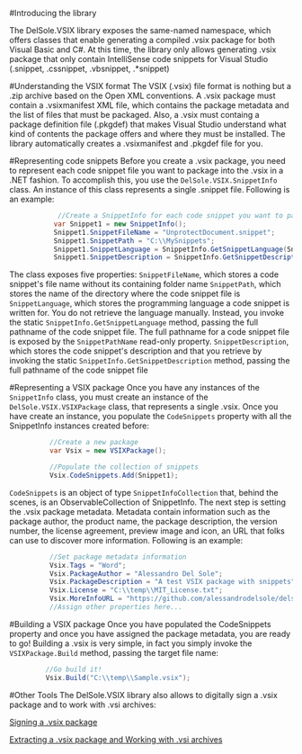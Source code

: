 #Introducing the library

The DelSole.VSIX library exposes the same-named namespace, which offers classes that enable generating a compiled .vsix package for both Visual Basic and C#. 
At this time, the library only allows generating .vsix package that only contain IntelliSense code snippets for Visual Studio (.snippet, .cssnippet, .vbsnippet, .*snippet)

#Understanding the VSIX format
The VSIX (.vsix) file format is nothing but a .zip archive based on the Open XML conventions. A .vsix package must contain a .vsixmanifest XML file, which contains the package metadata and the list of files that must be packaged.
Also, a .vsix must containg a package definition file (.pkgdef) that makes Visual Studio understand what kind of contents the package offers and where they must be installed. The library automatically creates a .vsixmanifest and .pkgdef file for you.
 
#Representing code snippets
Before you create a .vsix package, you need to represent each code snippet file you want to package into the .vsix in a .NET fashion. To accomplish this, you use the `DelSole.VSIX.SnippetInfo` class. 
 An instance of this class represents a single .snippet file. Following is an example:
 
 ```csharp
             //Create a SnippetInfo for each code snippet you want to package
            var Snippet1 = new SnippetInfo();
            Snippet1.SnippetFileName = "UnprotectDocument.snippet";
            Snippet1.SnippetPath = "C:\\MySnippets";
            Snippet1.SnippetLanguage = SnippetInfo.GetSnippetLanguage(Snippet1.SnippetPathName);
            Snippet1.SnippetDescription = SnippetInfo.GetSnippetDescription(Snippet1.SnippetFileName);
 ```
The class exposes five properties:
`SnippetFileName`, which stores a code snippet's file name without its containing folder name
`SnippetPath`, which stores the name of the directory where the code snippet file is
`SnippetLanguage`, which stores the programming language a code snippet is written for. You do not retrieve the language manually. Instead, you invoke the static `SnippetInfo.GetSnippetLanguage` method, passing the full pathname of the code snippet file. The full pathname for a code snippet file is exposed by the `SnippetPathName` read-only property.
`SnippetDescription`, which stores the code snippet's description and that you retrieve by invoking the static `SnippetInfo.GetSnippetDescription` method, passing the full pathname of the code snippet file  
 
#Representing a VSIX package
Once you have any instances of the `SnippetInfo` class, you must create an instance of the `DelSole.VSIX.VSIXPackage` class, that represents a single .vsix. Once you have create an instance, you populate the `CodeSnippets` property with all the SnippetInfo instances created before:
 
  ```csharp
            //Create a new package
            var Vsix = new VSIXPackage();

            //Populate the collection of snippets
            Vsix.CodeSnippets.Add(Snippet1);
 ```
 
`CodeSnippets` is an object of type `SnippetInfoCollection` that, behind the scenes, is an ObservableCollection of SnippetInfo. The next step is setting the .vsix package metadata. Metadata contain information such as the package author, 
the product name, the package description, the version number, the license agreement, preview image and icon, an URL that folks can use to discover more information. Following is an example:
 
  ```csharp
            //Set package metadata information
            Vsix.Tags = "Word";
            Vsix.PackageAuthor = "Alessandro Del Sole";
            Vsix.PackageDescription = "A test VSIX package with snippets";
            Vsix.License = "C:\\temp\\MIT_License.txt";
            Vsix.MoreInfoURL = "https://github.com/alessandrodelsole/delsolevsix";
            //Assign other properties here...
 ```
 
#Building a VSIX package
Once you have populated the CodeSnippets property and once you have assigned the package metadata, you are ready to go! Building a .vsix is very simple, in fact you simply invoke the `VSIXPackage.Build` method, passing the target file name:
 
   ```csharp
            //Go build it!
            Vsix.Build("C:\\temp\\Sample.vsix");
 ```
 
#Other Tools
The DelSole.VSIX library also allows to digitally sign a .vsix package and to work with .vsi archives:

[Signing a .vsix package](https://github.com/AlessandroDelSole/delsolevsix/blob/master/docs/SigningVsix.md)

[Extracting a .vsix package and Working with .vsi archives](https://github.com/AlessandroDelSole/delsolevsix/blob/master/docs/OtherTools.md)
